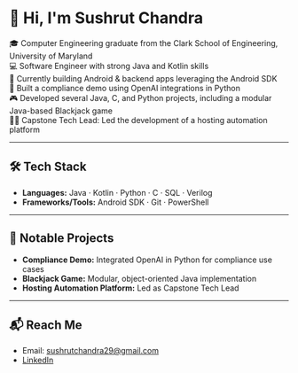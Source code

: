 # 👋 Hi, I'm Sushrut Chandra

🎓 Computer Engineering graduate from the Clark School of Engineering, University of Maryland  
💻 Software Engineer with strong Java and Kotlin skills  
📱 Currently building Android & backend apps leveraging the Android SDK  
🧠 Built a compliance demo using OpenAI integrations in Python  
🎮 Developed several Java, C, and Python projects, including a modular Java-based Blackjack game  
🧑‍💻 Capstone Tech Lead: Led the development of a hosting automation platform  

---

## 🛠️ Tech Stack

- **Languages:** Java · Kotlin · Python · C · SQL · Verilog  
- **Frameworks/Tools:** Android SDK · Git · PowerShell  

---

## 🚀 Notable Projects

- **Compliance Demo:** Integrated OpenAI in Python for compliance use cases  
- **Blackjack Game:** Modular, object-oriented Java implementation  
- **Hosting Automation Platform:** Led as Capstone Tech Lead  

---

## 📬 Reach Me

- Email: [sushrutchandra29@gmail.com](mailto:sushrutchandra29@gmail.com)
- [LinkedIn](https://linkedin.com/in/sushrut--chandra)

<!--
⭐️ Fun fact, GitHub stats, or visitor badge? Let me know if you’d like to add more!
-->
